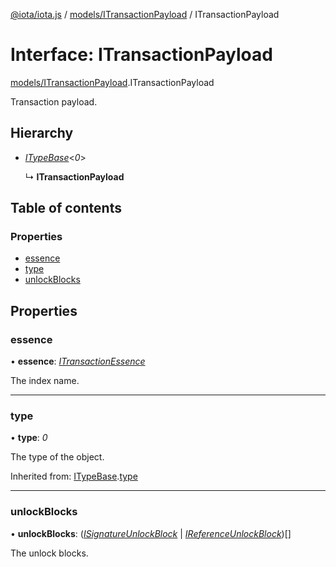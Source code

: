 [@iota/iota.js](../../README.md) / [models/ITransactionPayload](../../modules/models_itransactionpayload.md) / ITransactionPayload

# Interface: ITransactionPayload

[models/ITransactionPayload](../../modules/models_itransactionpayload.md).ITransactionPayload

Transaction payload.

## Hierarchy

* [*ITypeBase*](itypebase.itypebase.md)<*0*\>

  ↳ **ITransactionPayload**

## Table of contents

### Properties

- [essence](itransactionpayload.itransactionpayload.md#essence)
- [type](itransactionpayload.itransactionpayload.md#type)
- [unlockBlocks](itransactionpayload.itransactionpayload.md#unlockblocks)

## Properties

### essence

• **essence**: [*ITransactionEssence*](itransactionessence.itransactionessence.md)

The index name.

___

### type

• **type**: *0*

The type of the object.

Inherited from: [ITypeBase](itypebase.itypebase.md).[type](itypebase.itypebase.md#type)

___

### unlockBlocks

• **unlockBlocks**: ([*ISignatureUnlockBlock*](isignatureunlockblock.isignatureunlockblock.md) \| [*IReferenceUnlockBlock*](ireferenceunlockblock.ireferenceunlockblock.md))[]

The unlock blocks.
